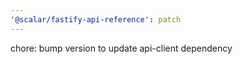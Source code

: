 ```yaml
---
'@scalar/fastify-api-reference': patch
---
```


chore: bump version to update api-client dependency
